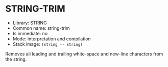 # STRING-TRIM

- Library: STRING
- Common name: string-trim
- Is immediate: no
- Mode: interpretation and compilation
- Stack image: `(string -- string)`

Removes all leading and trailing white-space and new-line characters from the string.
